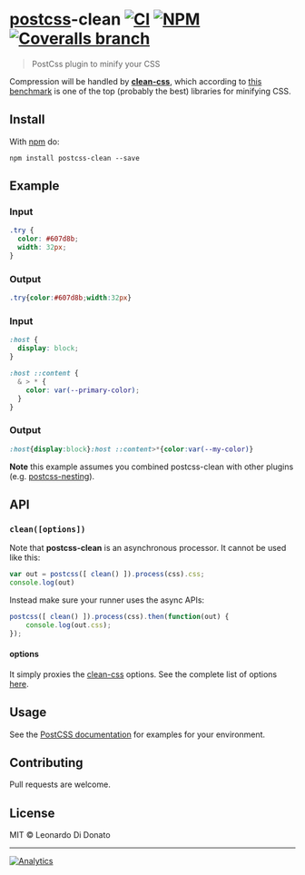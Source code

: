 # [postcss][postcss]-clean [![CI](https://img.shields.io/travis/leodido/postcss-clean/master.svg?style=flat-square)][ci] [![NPM](https://img.shields.io/npm/v/postcss-clean.svg?style=flat-square)][npm] [![Coveralls branch](https://img.shields.io/coveralls/leodido/postcss-clean/master.svg?style=flat-square)](https://coveralls.io/r/leodido/postcss-clean?branch=master)

> PostCss plugin to minify your CSS

Compression will be handled by **[clean-css][clean-css]**, which according to [this benchmark](http://goalsmashers.github.io/css-minification-benchmark) is one of the top (probably the best) libraries for minifying CSS.

## Install

With [npm](https://npmjs.org/package/postcss-clean) do:

```
npm install postcss-clean --save
```

## Example

### Input

```css
.try {
  color: #607d8b;
  width: 32px;
}
```

### Output

```css
.try{color:#607d8b;width:32px}
```

### Input

```css
:host {
  display: block;
}

:host ::content {
  & > * {
    color: var(--primary-color);
  }
}
```

### Output

```css
:host{display:block}:host ::content>*{color:var(--my-color)}
```

**Note** this example assumes you combined postcss-clean with other plugins (e.g. [postcss-nesting][postcss-nesting]).

## API

### `clean([options])`

Note that **postcss-clean** is an asynchronous processor. It cannot be used like this:

```javascript
var out = postcss([ clean() ]).process(css).css;
console.log(out)
```

Instead make sure your runner uses the async APIs:

```javascript
postcss([ clean() ]).process(css).then(function(out) {
    console.log(out.css);
});
```

#### options

It simply proxies the [clean-css][clean-css] options. See the complete list of options [here][clean-css-opts].

## Usage

See the [PostCSS documentation](https://github.com/postcss/postcss#usage) for examples for your environment.

## Contributing

Pull requests are welcome.

## License

MIT © Leonardo Di Donato

---

[![Analytics](https://ga-beacon.appspot.com/UA-49657176-1/postcss-clean?flat)](https://github.com/igrigorik/ga-beacon)

[clean-css]:       http://github.com/jakubpawlowicz/clean-css
[clean-css-opts]:  https://github.com/jakubpawlowicz/clean-css/tree/3.4#how-to-use-clean-css-api
[ci]:              https://travis-ci.org/leodido/postcss-clean
[deps]:            https://gemnasium.com/leodido/postcss-clean
[postcss]:         https://github.com/postcss/postcss
[postcss-nesting]: https://github.com/jonathantneal/postcss-nesting
[npm]:             https://www.npmjs.com/package/postcss-clean
